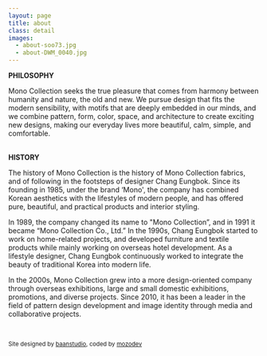 ```yaml
---
layout: page
title: about
class: detail
images:
  - about-soo73.jpg
  - about-DWM_0040.jpg
---
```


**PHILOSOPHY**    

Mono Collection seeks the true pleasure that comes from harmony
between humanity and nature, the old and new.
We pursue design that fits the modern sensibility, with motifs that
are deeply embedded in our minds, and we combine pattern, form,
color, space, and architecture to create exciting new designs,
making our everyday lives more beautiful, calm, simple, and
comfortable.
<br><br>

**HISTORY**    

The history of Mono Collection is the history of Mono Collection fabrics, and of following in the footsteps of designer Chang Eungbok. Since its founding in 1985, under the brand ‘Mono&#39;, the company has combined Korean aesthetics with the lifestyles of modern people, and has offered pure, beautiful, and practical products and interior styling.

In 1989, the company changed its name to &quot;Mono Collection”, and in 1991 it became
“Mono Collection Co., Ltd.” In the 1990s, Chang Eungbok started to work on home-related projects, and developed furniture and textile products while mainly working on overseas hotel development. As a lifestyle designer, Chang Eungbok continuously worked to integrate the beauty of traditional Korea into modern life.

In the 2000s, Mono Collection grew into a more design-oriented company through
overseas exhibitions, large and small domestic exhibitions, promotions, and diverse
projects. Since 2010, it has been a leader in the field of pattern design development and image identity through media and collaborative projects.

<p>&nbsp;</p>

<small>Site designed by <a target="_blank" href="http://baanstudio.com">baanstudio</a>, coded by <a target="_blank" href="http://github.com/mozodev">mozodev</a></small>

